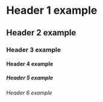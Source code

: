# Header 1 example
## Header 2 example
### Header 3 example
#### Header 4 example
##### Header 5 example
###### Header 6 example
